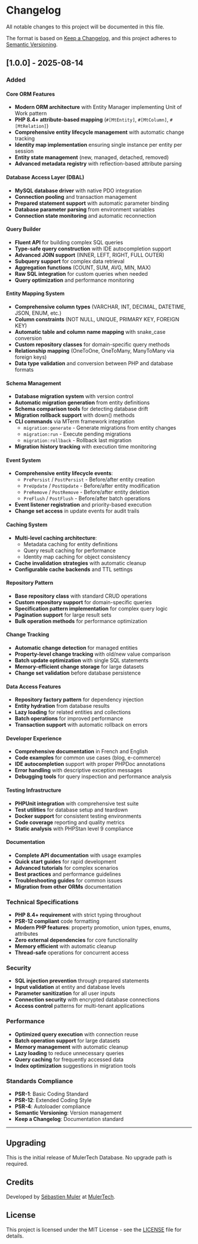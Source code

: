 # Changelog

All notable changes to this project will be documented in this file.

The format is based on [Keep a Changelog](https://keepachangelog.com/en/1.0.0/),
and this project adheres to [Semantic Versioning](https://semver.org/spec/v2.0.0.html).

## [1.0.0] - 2025-08-14

### Added

#### Core ORM Features
- **Modern ORM architecture** with Entity Manager implementing Unit of Work pattern
- **PHP 8.4+ attribute-based mapping** (`#[MtEntity]`, `#[MtColumn]`, `#[MtRelation]`)
- **Comprehensive entity lifecycle management** with automatic change tracking
- **Identity map implementation** ensuring single instance per entity per session
- **Entity state management** (new, managed, detached, removed)
- **Advanced metadata registry** with reflection-based attribute parsing

#### Database Access Layer (DBAL)
- **MySQL database driver** with native PDO integration
- **Connection pooling** and transaction management
- **Prepared statement support** with automatic parameter binding
- **Database parameter parsing** from environment variables
- **Connection state monitoring** and automatic reconnection

#### Query Builder
- **Fluent API** for building complex SQL queries
- **Type-safe query construction** with IDE autocompletion support
- **Advanced JOIN support** (INNER, LEFT, RIGHT, FULL OUTER)
- **Subquery support** for complex data retrieval
- **Aggregation functions** (COUNT, SUM, AVG, MIN, MAX)
- **Raw SQL integration** for custom queries when needed
- **Query optimization** and performance monitoring

#### Entity Mapping System
- **Comprehensive column types** (VARCHAR, INT, DECIMAL, DATETIME, JSON, ENUM, etc.)
- **Column constraints** (NOT NULL, UNIQUE, PRIMARY KEY, FOREIGN KEY)
- **Automatic table and column name mapping** with snake_case conversion
- **Custom repository classes** for domain-specific query methods
- **Relationship mapping** (OneToOne, OneToMany, ManyToMany via foreign keys)
- **Data type validation** and conversion between PHP and database formats

#### Schema Management
- **Database migration system** with version control
- **Automatic migration generation** from entity definitions
- **Schema comparison tools** for detecting database drift
- **Migration rollback support** with down() methods
- **CLI commands** via MTerm framework integration
  - `migration:generate` - Generate migrations from entity changes
  - `migration:run` - Execute pending migrations
  - `migration:rollback` - Rollback last migration
- **Migration history tracking** with execution time monitoring

#### Event System
- **Comprehensive entity lifecycle events**:
  - `PrePersist` / `PostPersist` - Before/after entity creation
  - `PreUpdate` / `PostUpdate` - Before/after entity modification
  - `PreRemove` / `PostRemove` - Before/after entity deletion
  - `PreFlush` / `PostFlush` - Before/after batch operations
- **Event listener registration** and priority-based execution
- **Change set access** in update events for audit trails

#### Caching System
- **Multi-level caching architecture**:
  - Metadata caching for entity definitions
  - Query result caching for performance
  - Identity map caching for object consistency
- **Cache invalidation strategies** with automatic cleanup
- **Configurable cache backends** and TTL settings

#### Repository Pattern
- **Base repository class** with standard CRUD operations
- **Custom repository support** for domain-specific queries
- **Specification pattern implementation** for complex query logic
- **Pagination support** for large result sets
- **Bulk operation methods** for performance optimization

#### Change Tracking
- **Automatic change detection** for managed entities
- **Property-level change tracking** with old/new value comparison
- **Batch update optimization** with single SQL statements
- **Memory-efficient change storage** for large datasets
- **Change set validation** before database persistence

#### Data Access Features
- **Repository factory pattern** for dependency injection
- **Entity hydration** from database results
- **Lazy loading** for related entities and collections
- **Batch operations** for improved performance
- **Transaction support** with automatic rollback on errors

#### Developer Experience
- **Comprehensive documentation** in French and English
- **Code examples** for common use cases (blog, e-commerce)
- **IDE autocompletion** support with proper PHPDoc annotations
- **Error handling** with descriptive exception messages
- **Debugging tools** for query inspection and performance analysis

#### Testing Infrastructure
- **PHPUnit integration** with comprehensive test suite
- **Test utilities** for database setup and teardown
- **Docker support** for consistent testing environments
- **Code coverage** reporting and quality metrics
- **Static analysis** with PHPStan level 9 compliance

#### Documentation
- **Complete API documentation** with usage examples
- **Quick start guides** for rapid development
- **Advanced tutorials** for complex scenarios
- **Best practices** and performance guidelines
- **Troubleshooting guides** for common issues
- **Migration from other ORMs** documentation

### Technical Specifications
- **PHP 8.4+ requirement** with strict typing throughout
- **PSR-12 compliant** code formatting
- **Modern PHP features**: property promotion, union types, enums, attributes
- **Zero external dependencies** for core functionality
- **Memory efficient** with automatic cleanup
- **Thread-safe** operations for concurrent access

### Security
- **SQL injection prevention** through prepared statements
- **Input validation** at entity and database levels
- **Parameter sanitization** for all user inputs
- **Connection security** with encrypted database connections
- **Access control** patterns for multi-tenant applications

### Performance
- **Optimized query execution** with connection reuse
- **Batch operation support** for large datasets
- **Memory management** with automatic cleanup
- **Lazy loading** to reduce unnecessary queries
- **Query caching** for frequently accessed data
- **Index optimization** suggestions in migration tools

### Standards Compliance
- **PSR-1**: Basic Coding Standard
- **PSR-12**: Extended Coding Style
- **PSR-4**: Autoloader compliance
- **Semantic Versioning**: Version management
- **Keep a Changelog**: Documentation standard

---

## Upgrading

This is the initial release of MulerTech Database. No upgrade path is required.

## Credits

Developed by [Sébastien Muler](https://github.com/mulertech) at [MulerTech](https://mulertech.net).

## License

This project is licensed under the MIT License - see the [LICENSE](LICENSE) file for details.
